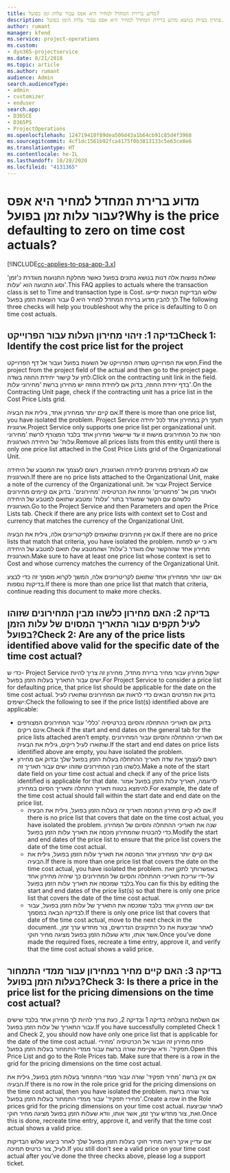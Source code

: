 ```yaml
---
title: מדוע ברירת המחדל למחיר היא אפס עבור עלות זמן בפועל?
description: פתרון בעיות בנושא מדוע ברירת המחדל למחיר היא אפס עבור עלות הזמן בפועל.
author: rumant
manager: kfend
ms.service: project-operations
ms.custom:
- dyn365-projectservice
ms.date: 8/21/2018
ms.topic: article
ms.author: rumant
audience: Admin
search.audienceType:
- admin
- customizer
- enduser
search.app:
- D365CE
- D365PS
- ProjectOperations
ms.openlocfilehash: 124719410f89dea506d43a1b64cb91c85d4f3968
ms.sourcegitcommit: 4cf1dc1561b92fca4175f0b3813133c5e63ce8e6
ms.translationtype: HT
ms.contentlocale: he-IL
ms.lasthandoff: 10/28/2020
ms.locfileid: "4131365"
---
```

# <a name="why-is-the-price-defaulting-to-zero-on-time-cost-actuals"></a><span data-ttu-id="fddc7-103">מדוע ברירת המחדל למחיר היא אפס עבור עלות זמן בפועל?</span><span class="sxs-lookup"><span data-stu-id="fddc7-103">Why is the price defaulting to zero on time cost actuals?</span></span>

[!INCLUDE[cc-applies-to-psa-app-3.x](../includes/cc-applies-to-psa-app-3x.md)]

<span data-ttu-id="fddc7-104">שאלות נפוצות אלה דנות בנושא נתונים בפועל כאשר מחלקת התנועות מוגדרת כ'זמן' וסוג התנועה הוא 'עלות'.</span><span class="sxs-lookup"><span data-stu-id="fddc7-104">This FAQ applies to actuals where the transaction class is set to Time and transaction type is Cost.</span></span> <span data-ttu-id="fddc7-105">שלוש הבדיקות הבאות יסייעו לך להבין מדוע ברירת המחדל למחיר היא 0 עבור הוצאות הזמן בפועל.</span><span class="sxs-lookup"><span data-stu-id="fddc7-105">The following three checks will help you troubleshoot why the price is defaulting to 0 on time cost actuals.</span></span>
 
## <a name="check-1-identify-the-cost-price-list-for-the-project"></a><span data-ttu-id="fddc7-106">בדיקה 1: זיהוי מחירון העלות עבור הפרוייקט</span><span class="sxs-lookup"><span data-stu-id="fddc7-106">Check 1: Identify the cost price list for the project</span></span>

<span data-ttu-id="fddc7-107">חפש את הפרוייקט משדה הפרוייקט של השעות בפועל ועבור אל דף הפרוייקט.</span><span class="sxs-lookup"><span data-stu-id="fddc7-107">Find the project from the project field of the actual and then go to the project page.</span></span> <span data-ttu-id="fddc7-108">לחץ על קישור יחידת החוזה בשדה.</span><span class="sxs-lookup"><span data-stu-id="fddc7-108">Click on the contracting unit link in the field.</span></span> <span data-ttu-id="fddc7-109">בדף יחידת החוזה, בדוק אם ליחידת החוזה יש מחירון ברשת 'מחירוני עלות'.</span><span class="sxs-lookup"><span data-stu-id="fddc7-109">On the Contracting Unit page, check if the contracting unit has a price list in the Cost Price Lists grid.</span></span>

<span data-ttu-id="fddc7-110">אם קיים יותר ממחירון אחד, גילית את הבעיה.</span><span class="sxs-lookup"><span data-stu-id="fddc7-110">If there is more than one price list, you have isolated the problem.</span></span> <span data-ttu-id="fddc7-111">Project Service תומך רק במחירון אחד לכל יחידה ארגונית.</span><span class="sxs-lookup"><span data-stu-id="fddc7-111">Project Service only supports one price list per organizational unit.</span></span> <span data-ttu-id="fddc7-112">הסר את כל המחירונים מישות זו עד שיישאר מחירון אחד בלבד המצורף לרשת 'מחירוני עלות' של היחידה הארגונית.</span><span class="sxs-lookup"><span data-stu-id="fddc7-112">Remove all prices lists from this entity until there is only one price list attached in the Cost Price Lists grid of the Organizational Unit.</span></span>

<span data-ttu-id="fddc7-113">אם לא מצורפים מחירונים ליחידה הארגונית, רשום לעצמך את המטבע של היחידה הארגונית.</span><span class="sxs-lookup"><span data-stu-id="fddc7-113">If there are no price lists attached to the Organizational Unit, make a note of the currency of the Organizational unit.</span></span> <span data-ttu-id="fddc7-114">עבור אל Project Service ולאחר מכן אל 'פרמטרים' ופתח את הכרטיסיה 'מחירונים'. בדוק אם קיימים מחירונים כלשהם עם הקשר שמוגדר בתור 'עלות' ומטבע שתואם למטבע של היחידה הארגונית.</span><span class="sxs-lookup"><span data-stu-id="fddc7-114">Go to the Project Service and then Parameters and open the Price Lists tab. Check if there are any price lists with context set to Cost and currency that matches the currency of the Organizational Unit.</span></span>
 
<span data-ttu-id="fddc7-115">אם אין מחירונים שתואמים לקריטריונים אלה, גילית את הבעיה.</span><span class="sxs-lookup"><span data-stu-id="fddc7-115">If there are no price lists that match that criteria, you have isolated the problem.</span></span> <span data-ttu-id="fddc7-116">ודא כי יש לפחות מחירון אחד שההקשר שלו מוגדר כ'עלות' ושהמטבע שלו תואם למטבע של היחידה הארגונית.</span><span class="sxs-lookup"><span data-stu-id="fddc7-116">Make sure to have at least one price list whose context is set to Cost and whose currency matches the currency of the Organizational Unit.</span></span>

<span data-ttu-id="fddc7-117">אם ישנו יותר ממחירון אחד שתואם לקריטריונים אלה, המשך לקרוא מסמך זה כדי לבצע בדיקות נוספות.</span><span class="sxs-lookup"><span data-stu-id="fddc7-117">If there is more than one price list that match that criteria, continue reading this document to make more checks.</span></span>

## <a name="check-2-are-any-of-the-price-lists-identified-above-valid-for-the-specific-date-of-the-time-cost-actual"></a><span data-ttu-id="fddc7-118">בדיקה 2: האם מחירון כלשהו מבין המחירונים שזוהו לעיל תקפים עבור התאריך המסוים של עלות הזמן בפועל?</span><span class="sxs-lookup"><span data-stu-id="fddc7-118">Check 2: Are any of the price lists identified above valid for the specific date of the time cost actual?</span></span>

<span data-ttu-id="fddc7-119">כדי ש- Project Service ישקול מחירון עבור מחיר ברירת מחדל, מחירון זה צריך להיות ישים עבור התאריך בעלות הזמן בפועל.</span><span class="sxs-lookup"><span data-stu-id="fddc7-119">For Project Service to consider a price list for defaulting price, that price list should be applicable for the date on the time cost actual.</span></span> <span data-ttu-id="fddc7-120">בדוק את הפרטים הבאים כדי לראות אם המחירונים שתוארו לעיל ישימים:</span><span class="sxs-lookup"><span data-stu-id="fddc7-120">Check the following to see if the price list(s) identified above are applicable:</span></span>

- <span data-ttu-id="fddc7-121">בדוק אם תאריכי ההתחלה והסיום בכרטיסיה 'כללי' עבור המחירונים המצורפים אינם ריקים.</span><span class="sxs-lookup"><span data-stu-id="fddc7-121">Check if the start and end dates on the general tab for the price lists attached aren’t empty.</span></span> <span data-ttu-id="fddc7-122">אם תאריכי ההתחלה והסיום עבור המחירונים שתוארו לעיל ריקים, גילית את הבעיה.</span><span class="sxs-lookup"><span data-stu-id="fddc7-122">If the start and end dates on price lists identified above are empty, you have isolated the problem.</span></span> 
- <span data-ttu-id="fddc7-123">רשום לעצמך את שדה תאריך ההתחלה בעלות הזמן בפועל שלך ובדוק אם מחירון כלשהו מבין המחירונים שזוהו ישים עבור תאריך זה.</span><span class="sxs-lookup"><span data-stu-id="fddc7-123">Make a note of the start date field on your time cost actual and check if any of the price lists identified is applicable for that date.</span></span> <span data-ttu-id="fddc7-124">לדוגמה, תאריך עלות הזמן בפועל אמור להימצא בטווח תאריך התחלה ותאריך הסיום במחירון.</span><span class="sxs-lookup"><span data-stu-id="fddc7-124">For example, the date of the time cost actual should fall within the start date and end date on the price list.</span></span> 
    - <span data-ttu-id="fddc7-125">אם לא קיים מחירון המכסה תאריך זה בעלות הזמן בפועל, גילית את הבעיה.</span><span class="sxs-lookup"><span data-stu-id="fddc7-125">If there is no price list that covers that date on the time cost actual, you have isolated the problem.</span></span> <span data-ttu-id="fddc7-126">שנה את תאריכי ההתחלה והסיום של המחירון כדי להבטיח שהמחירון מכסה את תאריך עלות הזמן בפועל.</span><span class="sxs-lookup"><span data-stu-id="fddc7-126">Modify the start and end dates of the price list to ensure that the price list covers the date of the time cost actual.</span></span> 
    - <span data-ttu-id="fddc7-127">אם קיים יותר ממחירון אחד המכסה את תאריך עלות הזמן בפועל, גילית את הבעיה.</span><span class="sxs-lookup"><span data-stu-id="fddc7-127">If there is more than one price list that covers the date on the time cost actual, you have isolated the problem.</span></span> <span data-ttu-id="fddc7-128">באפשרותך לתקן זאת על-ידי עריכת תאריכי ההתחלה והסיום של המחירונים כך שיהיה מחירון אחד בלבד שמכסה את תאריך עלות הזמן בפועל.</span><span class="sxs-lookup"><span data-stu-id="fddc7-128">You can fix this by editing the start and end dates of the price list(s) so that there is only one price list that covers the date of the time cost actual.</span></span> 
    - <span data-ttu-id="fddc7-129">אם ישנו מחירון אחד בלבד שמכסה את התאריך של עלות הזמן בפועל, עבור לבדיקה הבאה במסמך.</span><span class="sxs-lookup"><span data-stu-id="fddc7-129">If there is only one price list that covers that date of the time cost actual, move to the next check in the document.</span></span>
<span data-ttu-id="fddc7-130">לאחר שביצעת את כל התיקונים הנדרשים, צור מחדש ערך זמן, אשר אותו, וודא שעלות הזמן בפועל מציגה מחיר חוקי.</span><span class="sxs-lookup"><span data-stu-id="fddc7-130">Once you’ve done made the required fixes, recreate a time entry, approve it, and verify that the time cost actual shows a valid price.</span></span>

## <a name="check-3-is-there-a-price-in-the-price-list-for-the-pricing-dimensions-on-the-time-cost-actual"></a><span data-ttu-id="fddc7-131">בדיקה 3: האם קיים מחיר במחירון עבור ממדי התמחור בעלות הזמן בפועל?</span><span class="sxs-lookup"><span data-stu-id="fddc7-131">Check 3: Is there a price in the price list for the pricing dimensions on the time cost actual?</span></span>

<span data-ttu-id="fddc7-132">אם השלמת בהצלחה בדיקה 1 ובדיקה 2, כעת צריך להיות לך מחירון אחד בלבד שישים עבור התאריך של עלות הזמן בפועל.</span><span class="sxs-lookup"><span data-stu-id="fddc7-132">If you have successfully completed Check 1 and Check 2, you should now have only one price list that is applicable for the date of the time cost actual.</span></span> <span data-ttu-id="fddc7-133">פתח מחירון זה ועבור אל הכרטיסיה 'מחירי תפקיד'. ודא שקיימת שורה ברשת עבור ממדי התמחור בעלות הזמן בפועל.</span><span class="sxs-lookup"><span data-stu-id="fddc7-133">Open this Price List and go to the Role Prices tab. Make sure that there is a row in the grid for the pricing dimensions on the time cost actual.</span></span>

<span data-ttu-id="fddc7-134">אם אין ברשת 'מחיר תפקיד' שורה עבור ממדי התמחור בעלות הזמן בפועל, גילית את הבעיה.</span><span class="sxs-lookup"><span data-stu-id="fddc7-134">If there is no row in the role price grid for the pricing dimensions on the time cost actual, then you have isolated the problem.</span></span> <span data-ttu-id="fddc7-135">צור שורה ברשת 'מחירי תפקיד' עבור ממדי התמחור בעלות הזמן בפועל.</span><span class="sxs-lookup"><span data-stu-id="fddc7-135">Create a row in the Role prices grid for the pricing dimensions on your time cost actual.</span></span> <span data-ttu-id="fddc7-136">לאחר שביצעת זאת, צור מחדש ערך זמן, אשר אותו, וודא שעלות הזמן בפועל מציגה מחיר חוקי.</span><span class="sxs-lookup"><span data-stu-id="fddc7-136">Once this is done, recreate time entry, approve it, and verify that the time cost actual shows a valid price.</span></span>
 
<span data-ttu-id="fddc7-137">אם עדיין אינך רואה מחיר חוקי בעלות הזמן בפועל שלך לאחר ביצוע שלוש הבדיקות לעיל, צור כרטיס תמיכה.</span><span class="sxs-lookup"><span data-stu-id="fddc7-137">If you still don't see a valid price on your time cost actual after you’ve done the three checks above, please log a support ticket.</span></span>



